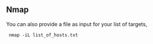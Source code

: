 ## Nmap
You can also provide a file as input for your list of targets,
  
     nmap -iL list_of_hosts.txt
